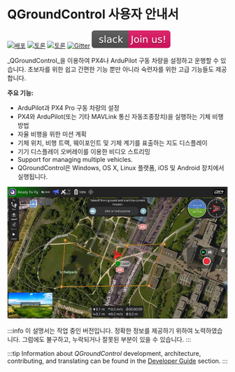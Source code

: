 # QGroundControl 사용자 안내서

[![배포](https://img.shields.io/github/release/mavlink/QGroundControl.svg)](https://github.com/mavlink/QGroundControl/releases) [![토론](https://img.shields.io/badge/discuss-px4-ff69b4.svg)](http://discuss.px4.io/c/qgroundcontrol/qgroundcontrol-usage) [![토론](https://img.shields.io/badge/discuss-ardupilot-ff69b4.svg)](http://discuss.ardupilot.org/c/ground-control-software/qgroundcontrol) [![Gitter](https://badges.gitter.im/Join%20Chat.svg)](https://gitter.im/mavlink/qgroundcontrol?utm_source=badge\&utm_medium=badge\&utm_campaign=pr-badge\&utm_content=badge) [![슬랙](../../assets/site/slack.svg)](https://join.slack.com/t/px4/shared_invite/zt-si4xo5qs-R4baYFmMjlrT4rQK5yUnaA)

_QGroundControl_을 이용하여 PX4나 ArduPilot 구동 차량을 설정하고 운행할 수 있습니다.
초보자를 위한 쉽고 간편한 기능 뿐만 아니라 숙련자를 위한 고급 기능들도 제공합니다.

**주요 기능:**

- ArduPilot과 PX4 Pro 구동 차량의 설정
- PX4와 ArduPilot(또는 기타 MAVLink 통신 자동조종장치)을 실행하는 기체 비행 방법
- 자율 비행을 위한 미션 계획
- 기체 위치, 비행 트랙, 웨이포인트 및 기체 계기를 표출하는 지도 디스플레이
- 기기 디스플레이 오버레이를 이용한 비디오 스트리밍
- Support for managing multiple vehicles.
- QGroundControl은 Windows, OS X, Linux 플랫폼, iOS 및 Android 장치에서 실행됩니다.

![](../../assets/quickstart/connected_vehicle.jpg)

:::info
이 설명서는 작업 중인 버전입니다.
정확한 정보를 제공하기 위하여 노력하였습니다. 그럼에도 불구하고, 누락되거나 잘못된 부분이 있을 수 있습니다.
:::

:::tip
Information about _QGroundControl_ development, architecture, contributing, and translating can be found in the [Developer Guide](../qgc-dev-guide/index.md) section.
:::
